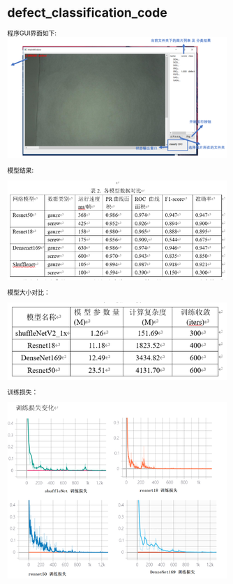 # defect_classification_code

程序GUI界面如下:
<img src="figs/gui.png" />

模型结果:

<img src="figs/result.png" />

模型大小对比：

<img src="figs/大小.png" />

训练损失：

<img src="figs/train_loss.png" />


